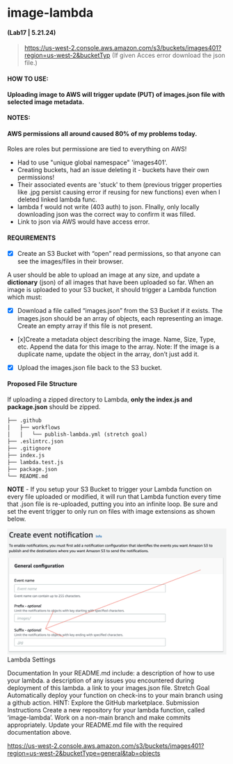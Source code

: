 # image-lambda 
#### (Lab17 | 5.21.24)

>https://us-west-2.console.aws.amazon.com/s3/buckets/images401?region=us-west-2&bucketTyp
(If given Acces error download the json file.)
#### HOW TO USE:
**Uploading image to AWS will trigger update (PUT) of images.json file with selected image metadata.**    
#### NOTES:
#### AWS permissions all around caused 80% of my problems today.  
   Roles are roles but permissione are tied to everything on AWS!

  - Had to use "unique global namespace" 'images401'.
  - Creating buckets, had an issue deleting it - buckets have their own permissions!
  - Their associated events  are 'stuck' to them (previous trigger properties like .jpg persist causing error if reusing for new functions)  even when I deleted linked lambda func.
  - lambda f would not write (403 auth) to json. FInally, only locally downloading json was the correct way  to confirm it was filled. 
  - Link to json via AWS would have access error.

#### REQUIREMENTS
- [x] Create an S3 Bucket with “open” read permissions, so that anyone can see the images/files in their browser.

A user should be able to upload an image at any size, and update a **dictionary** (json) of all images that have been uploaded so far.
When an image is uploaded to your S3 bucket, it should trigger a Lambda function which must:

- [x] Download a file called “images.json” from the S3 Bucket if it exists.
The images.json should be an array of objects, each representing an image. Create an empty array if this file is not present.
- [x]Create a metadata object describing the image.
Name, Size, Type, etc.
Append the data for this image to the array.
Note: If the image is a duplicate name, update the object in the array, don’t just add it.
- [x] Upload the images.json file back to the S3 bucket.

#### Proposed File Structure
If uploading a zipped directory to Lambda, **only the index.js and package.json** should be zipped.

    ├── .github
    │   ├── workflows
    │   │   └── publish-lambda.yml (stretch goal)
    ├── .eslintrc.json
    ├── .gitignore
    ├── index.js
    ├── lambda.test.js
    ├── package.json
    └── README.md
**NOTE** - If you setup your S3 Bucket to trigger your Lambda function on every file uploaded or modified, it will run that Lambda function every time that .json file is re-uploaded, putting you into an infinite loop. Be sure and set the event trigger to only run on files with image extensions as shown below.

![img.png](img.png)Lambda Settings

Documentation
In your README.md include:
a description of how to use your lambda.
a description of any issues you encountered during deployment of this lambda.
a link to your images.json file.
Stretch Goal
Automatically deploy your function on check-ins to your main branch using a github action.
HINT: Explore the GitHub marketplace.
  Submission Instructions
Create a new repository for your lambda function, called ‘image-lambda’.
Work on a non-main branch and make commits appropriately.
Update your README.md file with the required documentation above.

https://us-west-2.console.aws.amazon.com/s3/buckets/images401?region=us-west-2&bucketType=general&tab=objects